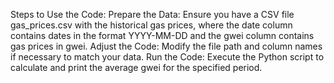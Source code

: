 
Steps to Use the Code:
Prepare the Data: Ensure you have a CSV file gas_prices.csv with the historical gas prices, where the date column contains dates in the format YYYY-MM-DD and the gwei column contains gas prices in gwei.
Adjust the Code: Modify the file path and column names if necessary to match your data.
Run the Code: Execute the Python script to calculate and print the average gwei for the specified period.
